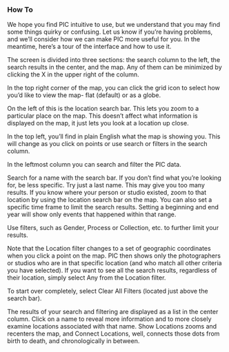 
### How To

We hope you find PIC intuitive to use, but we understand that you may find some things quirky or confusing. Let us know if you’re having problems, and we’ll consider how we can make PIC more useful for you. In the meantime, here’s a tour of the interface and how to use it.


The screen is divided into three sections: the search column to the left, the search results in the center, and the map. Any of them can be minimized by clicking the X in the upper right of the column.


In the top right corner of the map, you can click the grid icon to select how you’d like to view the map- flat (default) or as a globe.

On the left of this is the location search bar. This lets you zoom to a particular place on the map. This doesn’t affect what information is displayed on the map, it just lets you look at a location up close.

In the top left, you’ll find in plain English what the map is showing you. This will change as you click on points or use search or filters in the search column.


In the leftmost column you can search and filter the PIC data.

Search for a name with the search bar. If you don’t find what you’re looking for, be less specific. Try just a last name. This may give you too many results. If you know where your person or studio existed, zoom to that location by using the location search bar on the map. You can also set a specific time frame to limit the search results. Setting a beginning and end year will show only events that happened within that range.

Use filters, such as Gender, Process or Collection, etc. to further limit your results.

Note that the Location filter changes to a set of geographic coordinates when you click a point on the map. PIC then shows only the photographers or studios who are in that specific location (and who match all other criteria you have selected). If you want to see all the search results, regardless of their location, simply select Any from the Location filter.

To start over completely, select Clear All Filters (located just above the search bar).


The results of your search and filtering are displayed as a list in the center column. Click on a name to reveal more information and to more closely examine locations associated with that name. Show Locations zooms and recenters the map, and Connect Locations, well, connects those dots from birth to death, and chronologically in between.

